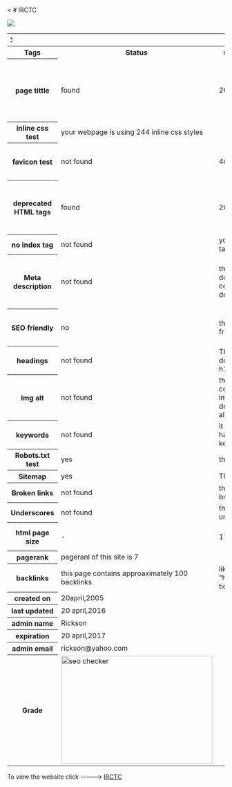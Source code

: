 < # IRCTC
<html>
<img src="http://www.userlogos.org/files/logos/spaljeni/irctc.png">
<table >
<tr>
<th colspan="4"><marquee direction="right">IRCTC</marquee></th>
</tr><tr>
<th>Tags</th>
<th>Status</th>
<th>status code</th>
<th>DETAILS</th>
<th>SUGGESTION</th>
</tr>
<tr>
<th>page tittle</th>
<td>found</td>
<td>200</td>
<td>this webpage contains 39 characters,each page should have unique title with 65characters</td>
<td>Indian Railway Catering and Tourism Corporation for rail ticket booking.</td>
</tr>
<tr>
<th>inline css test</th>
<td colspan="3">your webpage is using 244 inline css styles</td>
</tr>
<tr>
<th>favicon test</th>
<td>not found</td>
<td>404</td>
<td>this page does not contain any favicon</td>
<td>every webpage must have favicon</td>
</tr>
<tr>
<th>deprecated HTML tags</th>
<td>found</td>
<td>200</td>
<td>this webpage contains many deprecated HTML tags</td>
<td>your webpage must not contain any deprecated tag</td>
</tr>
<tr>
<th>no index tag</th>
<td>not found</td>

<td colspan="2">your webpage doesnot contain noindex tag</td>
<tr>
<th>Meta description</th>
<td>not found</td>
<td>this webpage does not contain meta description</td>
<td>IRCTC is a subsidiary of Indian Railways that handles the catering,tourism and online ticketing of the Indian Railways.</td>
</tr>
<tr>
<th>SEO friendly</th>
<td>no</td>
<td>this is not SEO friendly</td>
<td>a good webpage must not contain "black hat",uppercase, underscores etc</td>
</tr>
<tr>
<th>headings</th>
<td>not found</td>
<td>This webpage does not have h1,h2</td>
<td> webpage must contain h1,h2</td>
</tr>
<tr>
<th>Img alt</th>
<td>not found</td>
<td>this webpage contains 19 img tags but does not have alt attribute</td>
<td>img tag must have alt attribute</td>
</tr>
<tr>
<th>keywords</th>
<td>not found</td>
<td>it does not have keywords</td>
<td>railways,online ticket, ticket, ticket booking, train</td>
</tr>
<tr>
<th>Robots.txt test</th>
<td>yes</td>
<td colspan="2">this webpage use robots.txt</td>
</tr>
<tr>
<th>Sitemap</th>
<td>yes</td>
<td colspan="2">This webpage contains 1 sitemap</td>
</tr>
<tr>
<th>Broken links</th>
<td>not found</td>
<td colspan="2">this webpage does not contains any broken links</td>
</tr>
<tr>
<th>Underscores</th>
<td>not found</td>
<td colspan="2">this webpage does not contains any underscore</td>
</tr>
<tr>
<th>html page size</th>
<td>-</td>
<td>17.1 kb</td>
<td>this is less than averagethat leads to faster loading</td>
</tr>
<tr>
<th>pagerank</th>
<td colspan="3">pageranl of this site is 7</td>
</tr>
<tr>
<th>backlinks</th>
<td>this page contains approaximately 100 backlinks</td>
<td colspan="2">like-"http://www.cleartrip.com/trains"
"http://www.travelindiasmart.com/train-tickets.php"</td>
<tr>
<th>created on</th>
<td colspan="3">20april,2005</td>
</tr>
<tr>
<th>last updated</th>
<td colspan="3">20 april,2016</td>
</tr>
<tr>
<th>admin name</th>
<td colspan="3">Rickson</td>
</tr>
<tr>
<th>expiration</th>
<td colspan="3">20 april,2017</td>
</tr>
<tr>
<th>admin email</th>
<td colspan="3">rickson@yahoo.com</td>
</tr>
<tr>
<th>Grade</th>
<td><img src="http://smallseotools.com/imgs/badge-bronze-xs.png" alt="seo checker" height=250 width=350></td>
</tr>
</table>
<p>To view the website click -----> <a href="http://www.irctc.co.in">IRCTC</a>
</html>
